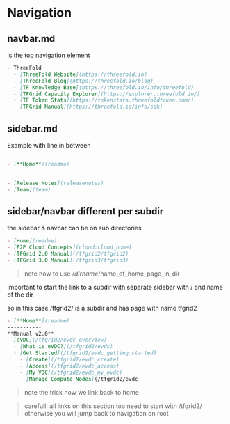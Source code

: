 # Navigation

## navbar.md

is the top navigation element

```markdown
- ThreeFold
  - [ThreeFold Website](https://threefold.io)
  - [ThreeFold Blog](https://threefold.io/blog)
  - [TF Knowledge Base](https://threefold.io/info/threefold)
  - [TFGrid Capacity Explorer](https://explorer.threefold.io/)
  - [TF Token Stats](https://tokenstats.threefoldtoken.com/)
  - [TFGrid Manual](https://threefold.io/info/sdk)

```

## sidebar.md

Example with line in between

```markdown

- [**Home**](readme)
-----------

- [Release Notes](releasenotes)
- [Team](team)

```

## sidebar/navbar different per subdir

the sidebar & navbar can be on sub directories

```markdown
- [Home](readme)
- [P2P Cloud Concepts](cloud:cloud_home)
- [TFGrid 2.0 Manual](/tfgrid2/tfgrid2)
- [TFGrid 3.0 Manual](/tfgrid3/tfgrid3)
```

> note how to use /$dirname/$name_of_home_page_in_dir

important to start the link to a subdir with separate sidebar with / and name of the dir

so in this case /tfgrid2/ is a subdir and has page with name tfgrid2

```markdown
- [**Home**](readme)
-----------
**Manual v2.0**
- [eVDC](/tfgrid2/evdc_overview)
  - [What is eVDC?](/tfgrid2/evdc)
  - [Get Started](/tfgrid2/evdc_getting_started)
    - [Create](/tfgrid2/evdc_create)
    - [Access](/tfgrid2/evdc_access)
    - [My VDC](/tfgrid2/evdc_my_evdc)
    - [Manage Compute Nodes](/tfgrid2/evdc_
```

> note the trick how we link back to home

> carefull: all links on this section too need to start with /tfgrid2/ otherwise you will jump back to navigation on root
